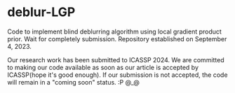 # deblur-LGP
Code to implement blind deblurring algorithm using local gradient product prior.
Wait for completely submission. 
Repository established on September 4, 2023.

Our research work has been submitted to ICASSP 2024. We are committed to making our code available as soon as our article is accepted by ICASSP(hope it's good enough).
If our submission is not accepted, the code will remain in a "coming soon" status. :P @_@

